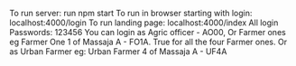To run server: run npm start
To run in browser starting with login: localhost:4000/login
To run landing page: localhost:4000/index
All login Passwords: 123456
You can login as Agric officer - AO00,
Or Farmer ones eg Farmer One 1 of Massaja A - FO1A. True for all the four Farmer ones.
Or as Urban Farmer eg: Urban Farmer 4 of Massaja A - UF4A 